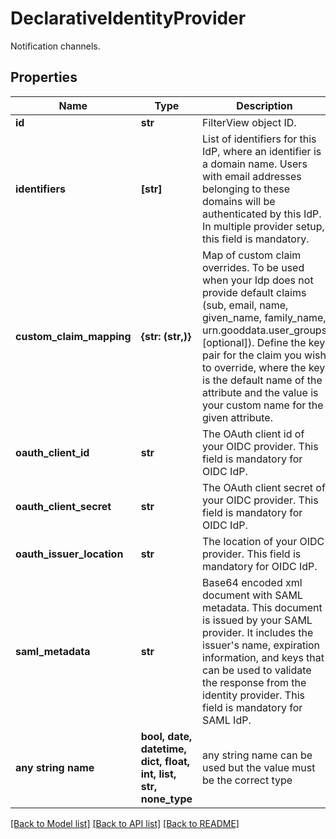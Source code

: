 # DeclarativeIdentityProvider

Notification channels.

## Properties
Name | Type | Description | Notes
------------ | ------------- | ------------- | -------------
**id** | **str** | FilterView object ID. | 
**identifiers** | **[str]** | List of identifiers for this IdP, where an identifier is a domain name. Users with email addresses belonging to these domains will be authenticated by this IdP. In multiple provider setup, this field is mandatory. | 
**custom_claim_mapping** | **{str: (str,)}** | Map of custom claim overrides. To be used when your Idp does not provide default claims (sub, email, name, given_name, family_name, urn.gooddata.user_groups [optional]). Define the key pair for the claim you wish to override, where the key is the default name of the attribute and the value is your custom name for the given attribute. | [optional] 
**oauth_client_id** | **str** | The OAuth client id of your OIDC provider. This field is mandatory for OIDC IdP. | [optional] 
**oauth_client_secret** | **str** | The OAuth client secret of your OIDC provider. This field is mandatory for OIDC IdP. | [optional] 
**oauth_issuer_location** | **str** | The location of your OIDC provider. This field is mandatory for OIDC IdP. | [optional] 
**saml_metadata** | **str** | Base64 encoded xml document with SAML metadata. This document is issued by your SAML provider. It includes the issuer&#39;s name, expiration information, and keys that can be used to validate the response from the identity provider. This field is mandatory for SAML IdP. | [optional] 
**any string name** | **bool, date, datetime, dict, float, int, list, str, none_type** | any string name can be used but the value must be the correct type | [optional]

[[Back to Model list]](../README.md#documentation-for-models) [[Back to API list]](../README.md#documentation-for-api-endpoints) [[Back to README]](../README.md)



